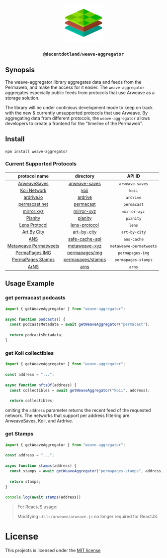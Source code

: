 <p align="center">
  <a href="https://decent.land">
    <img src="./src/utils/img/logo25.png" height="124">
  </a>
  <h3 align="center"><code>@decentdotland/weave-aggregator</code></h3>
</p>

## Synopsis
The weave-aggregator library aggregates data and feeds from the Permaweb, and make the access for it easier. The `weave-aggregator` aggregates especially public feeds from protocols that use Arweave as a storage solution.

The library will be under continious development mode to keep on track with the new & currently unsupported protocols that use Arweave. By aggregating data from different protocols, the `weave-aggregator` allows developers to create a frontend for the "timeline of the Permaweb".

## Install

`npm install weave-aggregator `

### Current Supported Protocols

| protocol name |   directory   | API ID | 
| :-----------: |:-------------:| :-------------: |
| [ArweaveSaves](https://arconnect)  | [arweave-saves](./src/arweave-saves)| `arweave-saves` |
| [Koii Network](https://koi.rocks)             | [koii](./src/koii)        | `koii` |
| [ardrive.io](https://ardrive.io)             |[ardrive](./src/ardrive)     | `ardrive` |
| [permacast.net](https://permacast.net)             | [permacast](./src/permacast)    | `permacast` |
| [mirror.xyz](https://mirror.xyz)             | [mirror-xyz](./src/mirror-xyz)| `mirror-xyz` |
| [Pianity](https://pianity.com)             | [pianity](./src/pianity)| `pianity` |
| [Lens Protocol](https://lens.dev) | [lens-protocol](./src/lens-protocol) | `lens` |
| [Art By City](https://artby.city) | [art-by-city](./src/art-by-city) | `art-by-city` |
| [ANS](https://ar.page) | [safe-cache-api](./src/ans) | `ans-cache` |
| [Metaweave Permatweets](https://metaweave.xyz) | [metaweave-xyz](./src/metaweave-xyz) | `metaweave-permatweets` |
| [PermaPages IMG](https://img.arweave.dev/) | [permapages/img](./src/permapages/img) | `permapages-img` |
| [PermaPages Stamps](https://permapages.app/) | [permapages/stamps](./src/permapages/stamps) | `permapages-stamps` |
| [ArNS](https://ar.io/arns/) | [arns](./src/arns) | `arns` |


## Usage Example

### get permacast podcasts

```js
import { getWeaveAggregator } from "weave-aggregator";

async function podcasts() {
  const podcastsMetadata = await getWeaveAggregator("permacast");

  return podcastsMetadata;
}

```

### get Koii collectibles

```js
import { getWeaveAggregator } from "weave-aggregator";

const address = "...";

async function nftsOf(address) {
  const collectibles = await getWeaveAggregator("koii", address);

  return collectibles;

```
omiting the `address` parameter returns the recent feed of the requested network. The networks that support per address filtering are: ArweaveSaves, Koii, and Ardrive.


### get Stamps

``` js
import { getWeaveAggregator } from "weave-aggregator";

const address = "...";

async function stamps(address) {
  const stamps = await getWeaveAggregator("permapages-stamps", address);

  return stamps;
}

console.log(await stamps(address))
```

> For ReactJS usage:
>
> Modifying `utils/arweave/arweave.js` no longer required for ReactJS.

# License
This projects is licensed under the [MIT license](./LICENSE)



